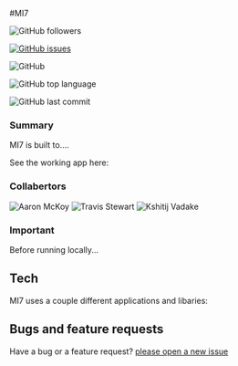 #MI7

![GitHub followers](https://img.shields.io/github/followers/cl33per?style=social)

[![GitHub issues](https://img.shields.io/github/issues/cl33per/MI7)](https://github.com/cl33per/MI7/issues)

![GitHub](https://img.shields.io/github/license/cl33per/MI7)

![GitHub top language](https://img.shields.io/github/languages/top/cl33per/MI7)

![GitHub last commit](https://img.shields.io/github/last-commit/cl33per/MI7)

### Summary

MI7 is built to....

See the working app here:

### Collabertors
![Aaron McKoy](https://github.com/ArMc8234)
![Travis Stewart](https://github.com/travisstew)
![Kshitij Vadake](https://github.com/KTJ-46)

### Important
  
Before running locally...

## Tech

MI7 uses a couple different applications and libaries:

  

## Bugs and feature requests

Have a bug or a feature request? [please open a new issue](https://github.com/cl33per/MI7/issues/new)
